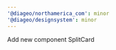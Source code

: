 ```yaml
---
'@diageo/northamerica_com': minor
'@diageo/designsystem': minor
---
```


Add new component SplitCard
